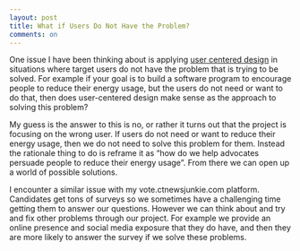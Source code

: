 ```yaml
---
layout: post
title: What if Users Do Not Have the Problem?
comments: on
---
```

One issue I have been thinking about is applying [user centered design](https://en.wikipedia.org/wiki/User-centered_design) in situations where target users do not have the problem that is trying to be solved. For example if your goal is to build a software program to encourage people to reduce their energy usage, but the users do not need or want to do that, then does user-centered design make sense as the approach to solving this problem?

My guess is the answer to this is no, or rather it turns out that the project is focusing on the wrong user. If users do not need or want to reduce their energy usage, then we do not need to solve this problem for them. Instead the rationale thing to do is reframe it as “how do we help advocates persuade people to reduce their energy usage”. From there we can open up a world of possible solutions.

I encounter a similar issue with my vote.ctnewsjunkie.com platform. Candidates get tons of surveys so we sometimes have a challenging time getting them to answer our questions. However we can think about and try and fix other problems through our project. For example we provide an online presence and social media exposure that they do have, and then they are more likely to answer the survey if we solve these problems.